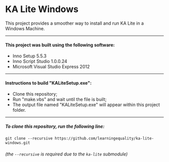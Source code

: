 KA Lite Windows
==========

This project provides a smoother way to install and run KA Lite in a Windows Machine.

---
#### This project was built using the following software:
* Inno Setup 5.5.3
* Inno Script Studio 1.0.0.24
* Microsoft Visual Studio Express 2012

---
#### Instructions to build "KALiteSetup.exe":
* Clone this repository;
* Run "make.vbs" and wait until the file is built;
* The output file named "KALiteSetup.exe" will appear within this project folder.

---
##### To clone this repository, run the following line: 
    git clone --recursive https://github.com/learningequality/ka-lite-windows.git
###### (the `--recursive` is required due to the `ka-lite` submodule)